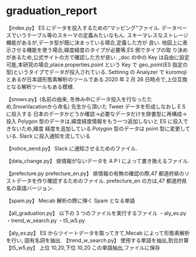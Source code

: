# graduation_report
【index.py】
ES にデータを投入するための“マッピング“ファイル. データベースでいうテーブル等のスキーマの定義みたいなもん. スキーマレスなストレージ機能があるが,データ型が既に決まっている場合,定義した方が 良い. 地図上に表示させる機能を使う場合,緯度経度のタイプが必要等,ES 側でタイプの取 り決めがあるため,公式サイトの方で確認した方が良い.
_doc の中の Key は自由に設定可能,本研究の場合,place.properties.point という Key で geo_point(ES 指定の型)というタイプでデータが投入されている.
Settinng の Analyzer で kuromoji とあるが日本語形態素解析のツールである.2020 年 2 月 26 日時点で,上位互換となる解析ツールもある模様.

【snowv.py】(名前の由来, 冬休み中にデータ投入を行なったため,SnowVacationから命名) 
先生から頂いた Tweet データを形成しなおし E S に投入する
日本のデータかどうか確認→必要なデータだけを辞書型に再構成→投入
Polygon 型のデータは,緯度経度情報をもう一つ追加しないと ES に投入できないため,緯度 経度を追加している.Polygon 型のデータは point 型に変更している.
Slack に投入通知を流している

【notice_send.py】
Slack に通知させるためのファイル.

【data_change.py】
県情報がないデータを A P I によって書き換えるファイル.

【prefecture.py prefecture_en.py】
県情報の有無の確認の際,47 都道府県のリストデータを作り確認するためのファイル. prefecture_en の方は,47 都道府県名の英語バージョン.


【spam.py】
Mecab 解析の際に弾く Spam となる単語


【all_graduation.py】
以下の 3 つのファイルを実行するファイル 
・aly_es.py
・trend_w_search.py
・t5_w5.py


【aly_es.py】
ES からツイートデータを取ってきて,Mecab によって形態素解析を行い, 固有名詞を抽出.
【trend_w_search.py】 使用する単語を抽出,割合計算
【t5_w5.py】
上位 10,20,下位 10,20 この単語抽出,ファイルに保存




